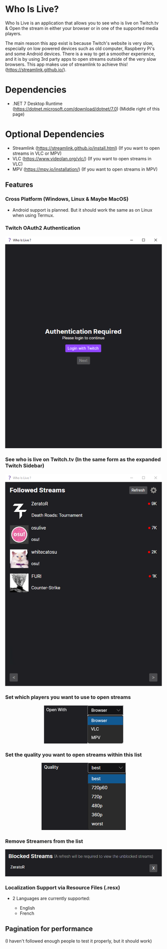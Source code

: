 # Who Is Live?

Who Is Live is an application that allows you to see who is live on Twitch.tv & Open the stream in either your browser or in one of the supported media players.

The main reason this app exist is because Twitch's website is very slow, especially on low powered devices such as old computer, Raspberry Pi's and some Android devices.
There is a way to get a smoother experience, and it is by using 3rd party apps to open streams outside of the very slow browsers.
This app makes use of streamlink to achieve this! (https://streamlink.github.io/).

# Dependencies

- .NET 7 Desktop Runtime (https://dotnet.microsoft.com/download/dotnet/7.0) (Middle right of this page)

# Optional Dependencies

- Streamlink (https://streamlink.github.io/install.html) (If you want to open streams in VLC or MPV)
- VLC (https://www.videolan.org/vlc/) (If you want to open streams in VLC)
- MPV (https://mpv.io/installation/) (If you want to open streams in MPV)

## Features

### Cross Platform (Windows, Linux & Maybe MacOS)

- Android support is planned. But it should work the same as on Linux when using Termux.

### Twitch OAuth2 Authentication

<p align="center">
  <img src="./docs/img/authentication.png" alt="Authentication screen">
</p>

### See who is live on Twitch.tv (In the same form as the expanded Twitch Sidebar)

<p align="center">
  <img src="./docs/img/browser.png" alt="Stream Browser Screen">
</p>

### Set which players you want to use to open streams

<p align="center">
  <img src="./docs/img/players.png" alt="Players Choices (Between Browser, VLC & MPV)">
</p>

### Set the quality you want to open streams within this list

<p align="center">
  <img src="./docs/img/qualities.png" alt="Qulity Choices (from best to 160p)">
</p>

### Remove Streamers from the list

<p align="center">
  <img src="./docs/img/blocked_streams.png" alt="Blocked Streams List">
</p>

### Localization Support via Resource Files (.resx)

- 2 Languages are currently supported:

  - English
  - French

## Pagination for performance 

(I haven't followed enough people to test it properly, but it should work)
